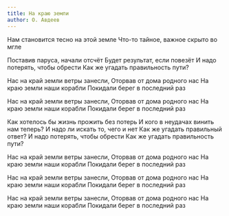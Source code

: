 ```yaml
---
title: На краю земли
author: О. Авдеев
---
```


Нам становится тесно на этой земле
Что-то тайное, важное скрыто во мгле

Поставив паруса, начали отсчёт
Будет результат, если повезёт
И надо потерять, чтобы обрести
Как же угадать правильность пути?

Нас на край земли ветры занесли,
Оторвав от дома родного нас
На краю земли наши корабли
Покидали берег в последний раз

Нас на край земли ветры занесли,
Оторвав от дома родного нас
На краю земли наши корабли
Покидали берег в последний раз

Как хотелось бы жизнь прожить без потерь
И кого в неудачах винить нам теперь?
И надо ли искать то, чего и нет
Как же угадать правильный ответ?
И надо потерять, чтобы обрести
Как же угадать правильность пути?

Нас на край земли ветры занесли,
Оторвав от дома родного нас
На краю земли наши корабли
Покидали берег в последний раз

Нас на край земли ветры занесли,
Оторвав от дома родного нас
На краю земли наши корабли
Покидали берег в последний раз

Нас на край земли ветры занесли,
Оторвав от дома родного нас
На краю земли наши корабли
Покидали берег в последний раз
